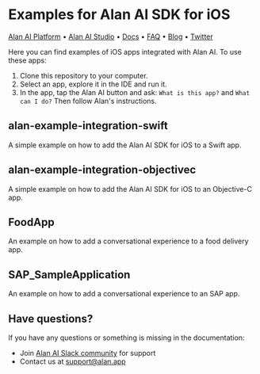 # Examples for Alan AI SDK for iOS

[Alan AI Platform](https://alan.app/) • [Alan AI Studio](https://studio.alan.app/register) • [Docs](https://alan.app/docs) • [FAQ](https://alan.app/docs/usage/additional/faq) •
[Blog](https://alan.app/blog/) • [Twitter](https://twitter.com/alanvoiceai)

Here you can find examples of iOS apps integrated with Alan AI. To use these apps:

1. Clone this repository to your computer.
2. Select an app, explore it in the IDE and run it.
3. In the app, tap the Alan AI button and ask: `What is this app?` and `What can I do?` Then follow Alan's instructions.

## alan-example-integration-swift
A simple example on how to add the Alan AI SDK for iOS to a Swift app.

## alan-example-integration-objectivec
A simple example on how to add the Alan AI SDK for iOS to an Objective-C app.

## FoodApp
An example on how to add a conversational experience to a food delivery app.

## SAP_SampleApplication
An example on how to add a conversational experience to an SAP app.

## Have questions?

If you have any questions or something is missing in the documentation:
- Join [Alan AI Slack community](https://app.slack.com/client/TL55N530A) for support
- Contact us at [support@alan.app](mailto:support@alan.app)